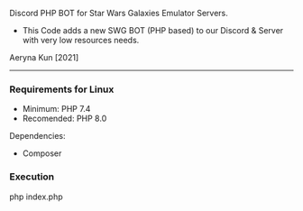 Discord PHP BOT for Star Wars Galaxies Emulator Servers.

* This Code adds a new SWG BOT (PHP based) to our
Discord & Server with very low resources needs.

 Aeryna Kun [2021]
 
----------------------------

### Requirements for Linux

- Minimum: PHP 7.4
- Recomended: PHP 8.0

Dependencies:
- Composer



### Execution

php index.php


